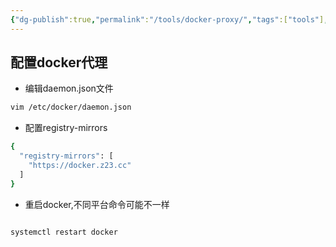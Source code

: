 ```yaml
---
{"dg-publish":true,"permalink":"/tools/docker-proxy/","tags":["tools"],"dgPassFrontmatter":true}
---
```



## 配置docker代理

- 编辑daemon.json文件

```bash
vim /etc/docker/daemon.json
```

- 配置registry-mirrors

```bash
{
  "registry-mirrors": [
    "https://docker.z23.cc"
  ]
}
```

- 重启docker,不同平台命令可能不一样

```bash

systemctl restart docker

```